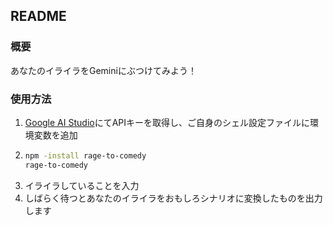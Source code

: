 ## README
### 概要
あなたのイライラをGeminiにぶつけてみよう！

### 使用方法
1. [Google AI Studio](https://aistudio.google.com/app/apikey?hl=ja)にてAPIキーを取得し、ご自身のシェル設定ファイルに環境変数を追加 
2. ```bash
   npm -install rage-to-comedy
   rage-to-comedy
   ```
3. イライラしていることを入力
4. しばらく待つとあなたのイライラをおもしろシナリオに変換したものを出力します